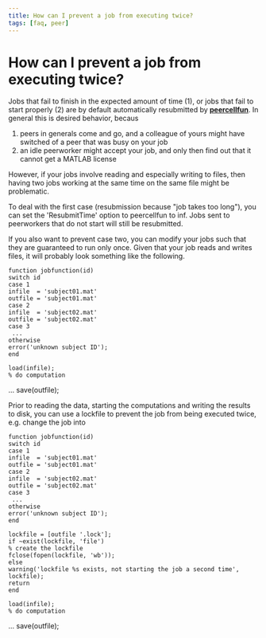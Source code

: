 ```yaml
---
title: How can I prevent a job from executing twice?
tags: [faq, peer]
---
```


# How can I prevent a job from executing twice?

Jobs that fail to finish in the expected amount of time (1), or jobs that fail to start properly (2) are by default automatically resubmitted by **[peercellfun](https://github.com/fieldtrip/fieldtrip/blob/release/peer/peercellfun.m)**. In general this is desired behavior, becaus

1.  peers in generals come and go, and a colleague of yours might have switched of a peer that was busy on your job
2.  an idle peerworker might accept your job, and only then find out that it cannot get a MATLAB license

However, if your jobs involve reading and especially writing to files, then having two jobs working at the same time on the same file might be problematic.

To deal with the first case (resubmission because "job takes too long"), you can set the 'ResubmitTime' option to peercellfun to inf. Jobs sent to peerworkers that do not start will still be resubmitted.

If you also want to prevent case two, you can modify your jobs such that they are guaranteed to run only once. Given that your job reads and writes files, it will probably look something like the following.

    function jobfunction(id)
    switch id
    case 1
    infile  = 'subject01.mat'
    outfile = 'subject01.mat'
    case 2
    infile  = 'subject02.mat'
    outfile = 'subject02.mat'
    case 3
     ...
    otherwise
    error('unknown subject ID');
    end

    load(infile);
    % do computation

...
save(outfile);

Prior to reading the data, starting the computations and writing the results to disk, you can use a lockfile to prevent the job from being executed twice, e.g. change the job into

    function jobfunction(id)
    switch id
    case 1
    infile  = 'subject01.mat'
    outfile = 'subject01.mat'
    case 2
    infile  = 'subject02.mat'
    outfile = 'subject02.mat'
    case 3
     ...
    otherwise
    error('unknown subject ID');
    end

    lockfile = [outfile '.lock'];
    if ~exist(lockfile, 'file')
    % create the lockfile
    fclose(fopen(lockfile, 'wb'));
    else
    warning('lockfile %s exists, not starting the job a second time', lockfile);
    return
    end

    load(infile);
    % do computation

...
save(outfile);
